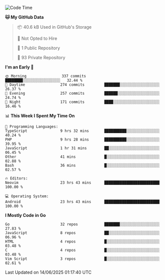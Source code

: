 
<!--START_SECTION:waka-->
![Code Time](http://img.shields.io/badge/Code%20Time-5%2C984%20hrs-blue)

**🐱 My GitHub Data** 

> 📦 40.6 kB Used in GitHub's Storage 
 > 
> 🚫 Not Opted to Hire
 > 
> 📜 1 Public Repository 
 > 
> 🔑 93 Private Repository 
 > 
**I'm an Early 🐤** 

```text
🌞 Morning                337 commits         ████████░░░░░░░░░░░░░░░░░   32.44 % 
🌆 Daytime                274 commits         ███████░░░░░░░░░░░░░░░░░░   26.37 % 
🌃 Evening                257 commits         ██████░░░░░░░░░░░░░░░░░░░   24.74 % 
🌙 Night                  171 commits         ████░░░░░░░░░░░░░░░░░░░░░   16.46 % 
```


📊 **This Week I Spent My Time On** 

```text
💬 Programming Languages: 
TypeScript               9 hrs 32 mins       ██████████░░░░░░░░░░░░░░░   40.24 % 
PHP                      9 hrs 28 mins       ██████████░░░░░░░░░░░░░░░   39.95 % 
JavaScript               1 hr 31 mins        ██░░░░░░░░░░░░░░░░░░░░░░░   06.45 % 
Other                    41 mins             █░░░░░░░░░░░░░░░░░░░░░░░░   02.88 % 
Bash                     36 mins             █░░░░░░░░░░░░░░░░░░░░░░░░   02.57 % 

🔥 Editors: 
Neovim                   23 hrs 43 mins      █████████████████████████   100.00 % 

💻 Operating System: 
Android                  23 hrs 43 mins      █████████████████████████   100.00 % 
```

**I Mostly Code in Go** 

```text
Go                       32 repos            ███████░░░░░░░░░░░░░░░░░░   27.83 % 
JavaScript               8 repos             ██░░░░░░░░░░░░░░░░░░░░░░░   06.96 % 
HTML                     4 repos             █░░░░░░░░░░░░░░░░░░░░░░░░   03.48 % 
C                        4 repos             █░░░░░░░░░░░░░░░░░░░░░░░░   03.48 % 
Vim Script               3 repos             █░░░░░░░░░░░░░░░░░░░░░░░░   02.61 % 
```




 Last Updated on 14/06/2025 01:17:40 UTC
<!--END_SECTION:waka-->
